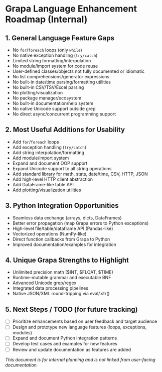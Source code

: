 # Grapa Language Enhancement Roadmap (Internal)

## 1. General Language Feature Gaps
- No `for`/`foreach` loops (only `while`)
- No native exception handling (`try/catch`)
- Limited string formatting/interpolation
- No module/import system for code reuse
- User-defined classes/objects not fully documented or idiomatic
- No list comprehensions/generator expressions
- No built-in date/time parsing/formatting utilities
- No built-in CSV/TSV/Excel parsing
- No plotting/visualization
- No package manager/ecosystem
- No built-in documentation/help system
- No native Unicode support outside grep
- No direct async/concurrent programming support

## 2. Most Useful Additions for Usability
- Add `for`/`foreach` loops
- Add exception handling (`try/catch`)
- Add string interpolation/formatting
- Add module/import system
- Expand and document OOP support
- Expand Unicode support to all string operations
- Add standard library for math, stats, date/time, CSV, HTTP, JSON
- Add high-level HTTP client abstraction
- Add DataFrame-like table API
- Add plotting/visualization utilities

## 3. Python Integration Opportunities
- Seamless data exchange (arrays, dicts, DataFrames)
- Better error propagation (map Grapa errors to Python exceptions)
- High-level file/table/dataframe API (Pandas-like)
- Vectorized operations (NumPy-like)
- Direct function callbacks from Grapa to Python
- Improved documentation/examples for integration

## 4. Unique Grapa Strengths to Highlight
- Unlimited precision math ($INT, $FLOAT, $TIME)
- Runtime-mutable grammar and executable BNF
- Advanced Unicode grep/regex
- Integrated data processing pipelines
- Native JSON/XML round-tripping via eval/.str()

## 5. Next Steps / TODO (for future tracking)
- [ ] Prioritize enhancements based on user feedback and target audience
- [ ] Design and prototype new language features (loops, exceptions, modules)
- [ ] Expand and document Python integration patterns
- [ ] Develop test cases and examples for new features
- [ ] Review and update documentation as features are added

*This document is for internal planning and is not linked from user-facing documentation.* 